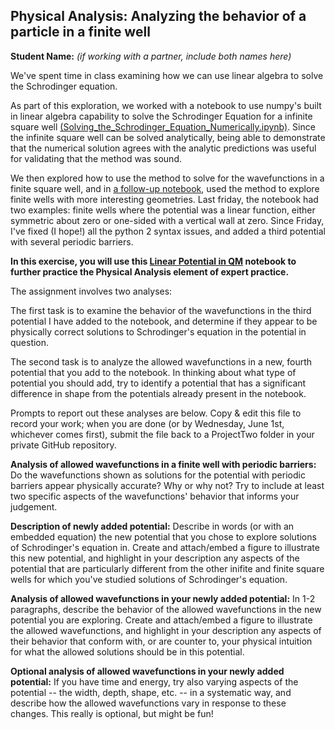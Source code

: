 ## Physical Analysis: Analyzing the behavior of a particle in a finite well

**Student Name:** *(if working with a partner, include both names here)*

We've spent time in class examining how we can use linear algebra to solve the Schrodinger equation.

As part of this exploration, we worked with a notebook to use numpy's built in linear algebra capability to solve the Schrodinger Equation for a infinite square well [(Solving_the_Schrodinger_Equation_Numerically.ipynb)](https://github.com/PHYS486-S22/PHYS486-S22/blob/main/SampleNotebooks/Schrodinger/Solving_the_Schrodinger_Equation_Numerically.ipynb). Since the infinite square well can be solved analytically, being able to demonstrate that the numerical solution agrees with the analytic predictions was useful for validating that the method was sound. 

We then explored how to use the method to solve for the wavefunctions in a finite square well, and in [a follow-up notebook](https://github.com/PHYS486-S22/PHYS486-S22/blob/main/SampleNotebooks/Schrodinger/Linear%20Potential%20in%20QM.ipynb), used the method to explore finite wells with more interesting geometries.  Last friday, the notebook had two examples: finite wells where the potential was a linear function, either symmetric about zero or one-sided with a vertical wall at zero.  Since Friday, I've fixed (I hope!) all the python 2 syntax issues, and added a third potential with several periodic barriers.

**In this exercise, you will use this [Linear Potential in QM](https://github.com/PHYS486-S22/PHYS486-S22/blob/main/SampleNotebooks/Schrodinger/Linear%20Potential%20in%20QM.ipynb) notebook to further practice the Physical Analysis element of expert practice.**

The assignment involves two analyses:

The first task is to examine the behavior of the wavefunctions in the third potential I have added to the notebook, and determine if they appear to be physically correct solutions to Schrodinger's equation in the potential in question.

The second task is to analyze the allowed wavefunctions in a new, fourth potential that you add to the notebook. In thinking about what type of potential you should add, try to identify a potential that has a significant difference in shape from the potentials already present in the notebook.  

Prompts to report out these analyses are below.  Copy & edit this file to record your work; when you are done (or by Wednesday, June 1st, whichever comes first), submit the file back to a ProjectTwo folder in your private GitHub repository.


**Analysis of allowed wavefunctions in a finite well with periodic barriers:** Do the wavefunctions shown as solutions for the potential with periodic barriers appear physically accurate?  Why or why not?  Try to include at least two specific aspects of the wavefunctions' behavior that informs your judgement.


**Description of newly added potential:** Describe in words (or with an embedded equation) the new potential that you chose to explore solutions of Schrodinger's equation in.  Create and attach/embed a figure to illustrate this new potential, and highlight in your description any aspects of the potential that are particularly different from the other inifite and finite square wells for which you've studied solutions of Schrodinger's equation.

**Analysis of allowed wavefunctions in your newly added potential:** In 1-2 paragraphs, describe the behavior of the allowed wavefunctions in the new potential you are exploring.  Create and attach/embed a figure to illustrate the allowed wavefunctions, and highlight in your description any aspects of their behavior that conform with, or are counter to, your physical intuition for what the allowed solutions should be in this potential. 

**Optional analysis of allowed wavefunctions in your newly added potential:** If you have time and energy, try also varying aspects of the potential -- the width, depth, shape, etc. -- in a systematic way, and describe how the allowed wavefunctions vary in response to these changes.  This really is optional, but might be fun!  
